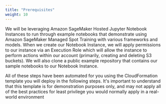 ```yaml
---
title: "Prerequisites"
weight: 10
---
```


We will be leveraging Amazon SageMaker Hosted Jupyter Notebook Instances to run through example notebooks that demonstrate using Amazon SageMaker Managed Spot Training with various frameworks and models. When we create our Notebook Instance, we will apply permissions to our instance via an Execution Role which will allow the instance to perform actions within our account (primarily, creating and deleting S3 buckets). We will also clone a public example repository that contains our sample notebooks to our Notebook Instance.

All of these steps have been automated for you using the CloudFormation template you will deploy in the following steps. It's important to understand that this template is for demonstration purposes only, and may not apply all of the best practices for least privilege you would normally apply in a real-world environment